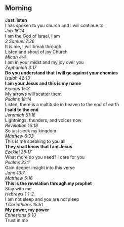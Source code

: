 ## Morning

**Just listen**  
I has spoken to you church and I will continue to  
_Job 16:14_  
I am the God of Israel, I am  
_2 Samuel 7:26_  
It is me, I will break through  
Listen and shout of joy Church  
_Micah 4:4_  
I am in your midst and my joy over you  
_Zephaniah 3:17_  
**Do you understand that I will go against your enemies**  
_Isaiah 42:13_  
**I am your Jesus and this is my name**  
_Exodus 15:3_  
My arrows will scatter them  
_Psalms 18:14_  
Listen, there is a multitude in heaven to the end of earth  
**I said to the end**  
_Jeremiah 51:16_  
Lightnings, thunders, and voices now  
_Revelation 16:18_  
So just seek my kingdom  
_Matthew 6:33_  
This is me speaking to you all  
**They shall know that I am Jesus**  
_Ezekiel 25:17_  
What more do you need? I care for you  
_Psalms 23:1_  
Gain deeper insight into this verse  
_John 13:7_  
_Matthew 5:16_  
**This is the revelation through my prophet**  
Stay with me  
_Hebrews 1:1-2_  
I am not sleep and you are not sleep  
_1 Corinthians 15:51_  
**My power, my power**  
_Ephesians 6:10_  
Trust in me  

